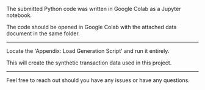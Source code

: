 The submitted Python code was written in Google Colab as a Jupyter notebook.  

The code should be opened in Google Colab with the attached data document in the same folder.

---
Locate the 'Appendix: Load Generation Script' and run it entirely.

This will create the synthetic transaction data used in this project.

---
Feel free to reach out should you have any issues or have any questions.
